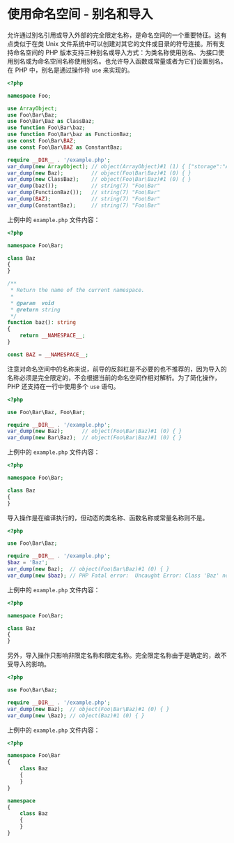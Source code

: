 # 使用命名空间 - 别名和导入

允许通过别名引用或导入外部的完全限定名称，是命名空间的一个重要特征。这有点类似于在类 Unix 文件系统中可以创建对其它的文件或目录的符号连接。所有支持命名空间的 PHP 版本支持三种别名或导入方式：为类名称使用别名、为接口使用别名或为命名空间名称使用别名。也允许导入函数或常量或者为它们设置别名。在 PHP 中，别名是通过操作符 `use` 来实现的。

```php
<?php

namespace Foo;

use ArrayObject;
use Foo\Bar\Baz;
use Foo\Bar\Baz as ClassBaz;
use function Foo\Bar\baz;
use function Foo\Bar\baz as FunctionBaz;
use const Foo\Bar\BAZ;
use const Foo\Bar\BAZ as ConstantBaz;

require __DIR__ . '/example.php';
var_dump(new ArrayObject); // object(ArrayObject)#1 (1) { ["storage":"ArrayObject":private]=> array(0) { } }
var_dump(new Baz);         // object(Foo\Bar\Baz)#1 (0) { }
var_dump(new ClassBaz);    // object(Foo\Bar\Baz)#1 (0) { }
var_dump(baz());           // string(7) "Foo\Bar"
var_dump(FunctionBaz());   // string(7) "Foo\Bar"
var_dump(BAZ);             // string(7) "Foo\Bar"
var_dump(ConstantBaz);     // string(7) "Foo\Bar"

```

上例中的 `example.php` 文件内容：

```php
<?php

namespace Foo\Bar;

class Baz
{
}

/**
 * Return the name of the current namespace.
 *
 * @param  void
 * @return string
 */
function baz(): string
{
    return __NAMESPACE__;
}

const BAZ = __NAMESPACE__;

```

注意对命名空间中的名称来说，前导的反斜杠是不必要的也不推荐的，因为导入的名称必须是完全限定的，不会根据当前的命名空间作相对解析。为了简化操作， PHP 还支持在一行中使用多个 `use` 语句。

```php
<?php

use Foo\Bar\Baz, Foo\Bar;

require __DIR__ . '/example.php';
var_dump(new Baz);      // object(Foo\Bar\Baz)#1 (0) { }
var_dump(new Bar\Baz);  // object(Foo\Bar\Baz)#1 (0) { }

```

上例中的 `example.php` 文件内容：

```php
<?php

namespace Foo\Bar;

class Baz
{
}

```

导入操作是在编译执行的，但动态的类名称、函数名称或常量名称则不是。

```php
<?php

use Foo\Bar\Baz;

require __DIR__ . '/example.php';
$baz = 'Baz';
var_dump(new Baz);  // object(Foo\Bar\Baz)#1 (0) { }
var_dump(new $baz); // PHP Fatal error:  Uncaught Error: Class 'Baz' not found.

```

上例中的 `example.php` 文件内容：

```php
<?php

namespace Foo\Bar;

class Baz
{
}

```

另外，导入操作只影响非限定名称和限定名称。完全限定名称由于是确定的，故不受导入的影响。

```php
<?php

use Foo\Bar\Baz;

require __DIR__ . '/example.php';
var_dump(new Baz);  // object(Foo\Bar\Baz)#1 (0) { }
var_dump(new \Baz); // object(Baz)#1 (0) { }

```

上例中的 `example.php` 文件内容：

```php
<?php

namespace Foo\Bar
{
    class Baz
    {
    }
}

namespace
{
    class Baz
    {
    }
}

```

